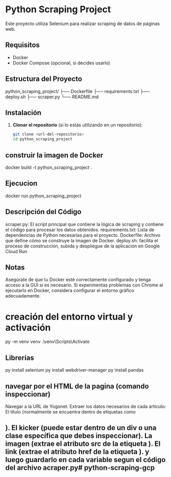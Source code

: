 # Python Scraping Project

Este proyecto utiliza Selenium para realizar scraping de datos de páginas web.

## Requisitos

- Docker
- Docker Compose (opcional, si decides usarlo)

## Estructura del Proyecto

python_scraping_project/
├── Dockerfile
├── requirements.txt
├── deploy.sh
├── scraper.py
└── README.md


## Instalación

1. **Clonar el repositorio** (si lo estás utilizando en un repositorio):

   ```bash
   git clone <url-del-repositorio>
   cd python_scraping_project


## construir la imagen de Docker

docker build -t python_scraping_project .

## Ejecucion

docker run python_scraping_project

## Descripción del Código
scraper.py: El script principal que contiene la lógica de scraping y contiene el código para procesar los datos obtenidos.
requirements.txt: Lista de dependencias de Python necesarias para el proyecto.
Dockerfile: Archivo que define cómo se construye la imagen de Docker.
deploy.sh: facilita el proceso de construcción, subida y despliegue de la aplicación en Google Cloud Run



## Notas
Asegúrate de que tu Docker esté correctamente configurado y tenga acceso a la GUI si es necesario.
Si experimentas problemas con Chrome al ejecutarlo en Docker, considera configurar el entorno gráfico adecuadamente.


# creación del entorno virtual y activación 
py -m venv venv
.\venv\Scripts\Activate 

## Librerías
py install selenium
py install webdriver-manager
py install pandas

## navegar por el HTML de la pagina (comando inspeccionar)

Navegar a la URL de Yogonet.
Extraer los datos necesarios de cada artículo:
El título (normalmente se encuentra dentro de etiquetas como <h2>).
El kicker (puede estar dentro de un div o una clase específica que debes inspeccionar).
La imagen (extrae el atributo src de la etiqueta <img>).
El link (extrae el atributo href de la etiqueta <a>).
y luego guardarlo en cada variable segun el código del archivo acraper.py#   p y t h o n - s c r a p i n g - g c p  
 